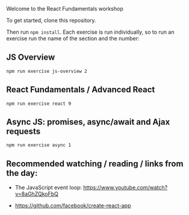 Welcome to the React Fundamentals workshop

To get started, clone this repository.

Then run `npm install`. Each exercise is run individually, so to run an exercise run the name of the section and the number:

## JS Overview

```
npm run exercise js-overview 2
```

## React Fundamentals / Advanced React

```
npm run exercise react 9
```

## Async JS: promises, async/await and Ajax requests

```
npm run exercise async 1
```

## Recommended watching / reading / links from the day:

- The JavaScript event loop: https://www.youtube.com/watch?v=8aGhZQkoFbQ

- https://github.com/facebook/create-react-app
